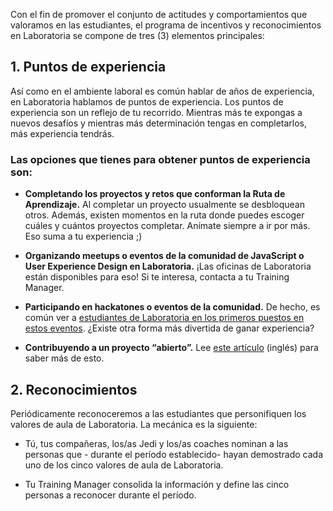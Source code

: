 Con el fin de promover el conjunto de actitudes y comportamientos que valoramos en las estudiantes, el programa de incentivos y reconocimientos en Laboratoria se compone de tres (3) elementos principales:

## 1. Puntos de experiencia
Así como en el ambiente laboral es común hablar de años de experiencia, en Laboratoria hablamos de puntos de experiencia. Los puntos de experiencia son un reflejo de tu recorrido. Mientras más te expongas a nuevos desafíos y mientras más determinación tengas en completarlos, más experiencia tendrás. 

### Las opciones que tienes para obtener puntos de experiencia son:
- **Completando los proyectos y retos que conforman la Ruta de Aprendizaje.** Al completar un proyecto usualmente se desbloquean otros. Además, existen momentos en la ruta donde puedes escoger cuáles y cuántos proyectos completar. Anímate siempre a ir por más. Eso suma a tu experiencia ;)

- **Organizando meetups o eventos de la comunidad de JavaScript o User Experience Design en Laboratoria.** ¡Las oficinas de Laboratoria están disponibles para eso! Si te interesa, contacta a tu Training Manager.

- **Participando en hackatones o eventos de la comunidad.** De hecho, es común ver a [estudiantes de Laboratoria en los primeros puestos en estos eventos](http://www.elfinanciero.com.mx/tech/mexicanas-destacan-en-talent-land-con-apps-de-educacion-y-cultura). ¿Existe otra forma más divertida de ganar experiencia?
 
- **Contribuyendo a un proyecto “abierto”.** Lee [este artículo](https://opensource.guide/how-to-contribute/) (inglés) para saber más de esto. 

## 2. Reconocimientos
Periódicamente reconoceremos a las estudiantes que personifiquen los valores de aula de Laboratoria. La mecánica es la siguiente:

- Tú, tus compañeras, los/as Jedi y los/as coaches nominan a las personas que - durante el período establecido- hayan demostrado cada uno de los cinco valores de aula de Laboratoria.

- Tu Training Manager consolida la información y define las cinco personas a reconocer durante el período.
